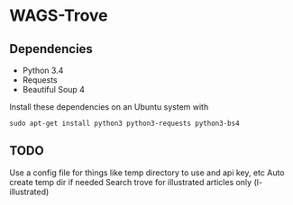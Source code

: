 # WAGS-Trove

## Dependencies

* Python 3.4
* Requests
* Beautiful Soup 4

Install these dependencies on an Ubuntu system with

`sudo apt-get install python3 python3-requests python3-bs4`

## TODO

Use a config file for things like temp directory to use and api key, etc
Auto create temp dir if needed
Search trove for illustrated articles only (l-illustrated)
